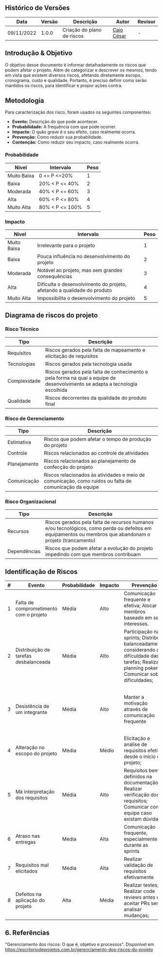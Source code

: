 ## Histórico de Versões

|    Data    | Versão |            Descrição           |       Autor     |    Revisor    |
|  --------  |  ----  |            ----------          | --------------- |    -------    |
| 09/11/2022 |  1.0.0 |  Criação do plano de riscos    |   [Caio César](https://github.com/oCaioOliveira)    |       -       |

## Introdução & Objetivo

O objetivo desse documento é informar detalhadamente os riscos que podem afetar o projeto. Além de categorizar e descrever os mesmos, tendo em vista que existem diversos riscos, afetando diretamente escopo, cronograma, custo e qualidade. Portanto, é preciso definir como serão mantidos os riscos, para identificar e propor ações contra.

## Metodologia

Para caracterização dos risco, foram usados os seguintes componentes:

- **Evento:** Descrição do que pode acontecer.
- **Probabilidade:** A frequência com que pode ocorrer.
- **Impacto:** O quão grave é o seu efeito, caso realmente ocorra.
- **Prevenção:** Como reduzir sua probabilidade.
- **Contenção:** Como reduzir seu impacto, caso realmente ocorra.

### Probabilidade

|    Nível   | Intervalo |            Peso           |       
|  --------  |  ----  |            ----------          | 
| Muito Baixa | 0 <= P <=20% |  1    |  
| Baixa | 20% < P <= 40% |  2   |  
| Moderada | 40% < P <= 60% |  3    |  
| Alta| 60% < P <= 80% |  4    |  
| Muito Alta | 80% < P <= 100% |  5    |  

### Impacto

|    Nível   | Intervalo |            Peso           |       
|  --------  |  ----  |            ----------          | 
| Muito Baixa | Irrelevante para o projeto |  1    |  
| Baixa | Pouca influência no desenvolvimento do projeto |  2   |  
| Moderada | Notável ao projeto, mas sem grandes consequências |  3    |  
| Alta| Dificulta o desenvolvimento do projeto, afetando a qualidade do produto |  4    |  
| Muito Alta | Impossibilita o desenvolvimento do projeto |  5    |  

## Diagrama de riscos do projeto

###  Risco Técnico

| **Tipo** | **Descrição** |
| --- | --- |
| Requisitos | Riscos gerados pela falta de mapeamento e elicitação de requisitos |
| Tecnologias | Riscos gerados pela tecnologia usada |
| Complexidade | Riscos gerados pela falta de conhecimento e pela forma na qual a equipe de desenvolvimento se adapta a tecnologia escolhida |
| Qualidade | Riscos decorrentes da qualidade do produto final |

### Risco de Gerenciamento

| **Tipo** | **Descrição** |
| --- | --- |
| Estimativa | Riscos que podem afetar o tempo de produção do projeto|
| Controle | Riscos relacionados ao controle de atividades |
| Planejamento | Riscos relacionados ao planejamento de confecção do projeto |
| Comunicação | Riscos relacionados às atividades e meio de comunicação, como ruídos ou falta de comunicação da equipe |

### Risco Organizacional

| **Tipo** | **Descrição** |
| --- | --- |
| Recursos | Riscos gerados pela falta de recursos humanos e/ou tecnológicos, como perda ou defeitos em equipamentos ou membros que abandonam o projeto (trancamento) |
| Dependências | Riscos que podem afetar a evolução do projeto impedindo com que membros contribuam|

## Identificação de Riscos

| # | Evento | Probabilidade | Impacto | Prevenção | Contenção |
| - | ------ | ------------- | ------- | --------- | --------- |
| 1 | Falta de comprometimento com o projeto | Média | Alto | Comunicação frequente e efetiva; Alocar membros baseado em seus interesses. | Comunicar com o membro; Engajar membro para o projeto.  |
| 2 | Distribuição de tarefas desbalanceada | Média | Alto | Participação nas sprints; Distribuir balanceadamente considerando a dificuldade das tarefas; Realizar planning poker; Comunicar sobre dificuldades; | Realocação das tarefas; Realizar Planning Poker; |
| 3 | Desistência de um integrante | Média | Alto | Manter a motivação através de comunicação frequente | Realocação das tarefas; Distribuir tarefas baseado nos conhecimentos dos integrantes |
| 4 | Alteração no escopo do projeto | Média | Médio | Elicitação e análise de requisitos efetiva desde o início do projeto; | Documentar bem os novos itens; Validar os novos requisitos; |
| 5 | Má interpretação dos requisitos | Média | Alto | Requisitos bem definidos na documentação; Realizar verificação dos requisitos; Comunicar com a equipe caso existam dúvidas; | Aprimorar documentação dos requisitos |
| 6 | Atraso nas entregas | Média | Alta | Comunicação frequente, especialmente durante as sprints | Realocar tarefas atrasadas; Aumentar prioridade; |
| 7 | Requisitos mal elicitados | Média | Alta | Realizar validação de requisitos efetivamente | Comunicar o grupo; Levantar requisitos |
| 8 | Defeitos na aplicação do projeto | Alta | Média | Realizar testes; Realizar code reviews antes de aceitar PRs sem analisar mudanças; | Alocar membros para o hot fix; |

## 6. Referências

"Gerenciamento dos riscos: O que é, objetivo e processos". Disponível em https://escritoriodeprojetos.com.br/gerenciamento-dos-riscos-do-projeto
